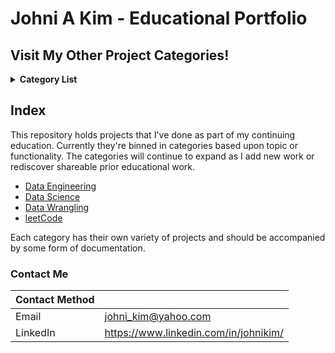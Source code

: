 # Johni A Kim - Educational Portfolio

## Visit My Other Project Categories!

<details><summary><strong>Category List</strong></summary> 
<br>

[Personal Projects](https://github.com/JohniAKim/PersonalProjects)
  - [Database Architecture and Modeling]()
    - [Common Notes Subsystem]()
  - [Documentation Samples]()
  - [Educational](https://github.com/JohniAKim/PersonalProjects/Educational)
  - [Health and Fitness]()
  - [Microsoft Access]()
  - [Visualizations]()

</details>

## Index

This repository holds projects that I've done as part of my continuing education. Currently they're binned in categories based upon topic or functionality.  The categories will continue to expand as I add new work or rediscover shareable prior educational work.

- [Data Engineering]()
- [Data Science]()
- [Data Wrangling]()
- [leetCode](https://github.com/JohniAKim/PersonalProjects/tree/main/Educational/leetCode)

Each category has their own variety of projects and should be accompanied by some form of documentation. 


### Contact Me

| Contact Method |  |
| --- | --- |
| Email | johni_kim@yahoo.com |
| LinkedIn | https://www.linkedin.com/in/johnikim/ |
